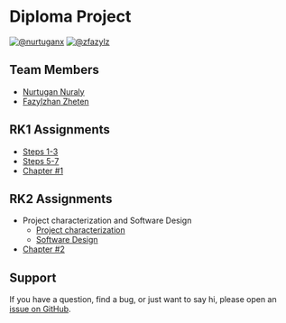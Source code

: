 # Diploma Project
[![@nurtuganx](https://img.shields.io/badge/contact-%40nurtuganx-blue)](https://t.me/nurtuganx)
[![@zfazylz](https://img.shields.io/badge/contact-%40zfazylz-blue)](https://t.me/zfazylz)

## Team Members
+ [Nurtugan Nuraly](https://github.com/nurtugan)
+ [Fazylzhan Zheten](https://github.com/zfazylz)

## RK1 Assignments
+ [Steps 1-3](https://docs.google.com/presentation/d/1VI7NsBlUWEsTuoPmGG6qAClWWLxQohfNOmXal-F1h4s/edit#slide=id.p)
+ [Steps 5-7](https://docs.google.com/document/d/1nXZ812Id7ROTeAnDzkv_lljLCytWID2Ez-hOOX3X-go/edit?usp=sharing)
+ [Chapter #1](https://docs.google.com/document/d/1MmnQY4PUVDeEsEj7e9Ukh1rWPwa2fVsDE3FQlk347pg/edit?usp=sharing)

## RK2 Assignments
+ Project characterization and Software Design
  - [Project characterization](https://docs.google.com/document/d/1mJTducmO4S0DeILhdBXf5FgygZnI5FDQ6rn6ydG8GZ0/edit?usp=sharing)
  - [Software Design](https://github.com/zfazylz/DiplomaProject/blob/master/myapp_models.png)
+ [Chapter #2](https://docs.google.com/document/d/1kCV1tIgpn-nnGEnOzG5ZfuKtM6iBA4RIaEXUW89b58c/edit)

## Support
If you have a question, find a bug, or just want to say hi, please open an [issue on GitHub](https://github.com/zfazylz/DiplomaProject/issues/new).
